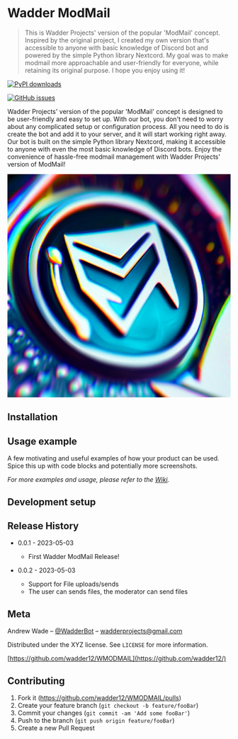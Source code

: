 # Wadder ModMail
> This is Wadder Projects' version of the popular 'ModMail' concept. Inspired by the original project, I created my own version that's accessible to anyone with basic knowledge of Discord bot and powered by the simple Python library Nextcord. My goal was to make modmail more approachable and user-friendly for everyone, while retaining its original purpose. I hope you enjoy using it! 



[![PyPI downloads][pypi-downloads]][pypi-url]

[![GitHub issues][github-issues]][wiki]



Wadder Projects' version of the popular 'ModMail' concept is designed to be user-friendly and easy to set up. With our bot, you don't need to worry about any complicated setup or configuration process. All you need to do is create the bot and add it to your server, and it will start working right away. Our bot is built on the simple Python library Nextcord, making it accessible to anyone with even the most basic knowledge of Discord bots. Enjoy the convenience of hassle-free modmail management with Wadder Projects' version of ModMail!

![](/images/waddermodmail.png)

## Installation


## Usage example

A few motivating and useful examples of how your product can be used. Spice this up with code blocks and potentially more screenshots.

_For more examples and usage, please refer to the [Wiki][wiki]._

## Development setup



## Release History

* 0.0.1 - 2023-05-03
    * First Wadder ModMail Release!

* 0.0.2 - 2023-05-03
    * Support for File uploads/sends
    * The user can sends files, the moderator can send files

## Meta

Andrew Wade – [@WadderBot](https://twitter.com/WadderBot) – wadderprojects@gmail.com

Distributed under the XYZ license. See ``LICENSE`` for more information.

[https://github.com/wadder12/WMODMAIL](https://github.com/wadder12/)

## Contributing

1. Fork it (<https://github.com/wadder12/WMODMAIL/pulls>)
2. Create your feature branch (`git checkout -b feature/fooBar`)
3. Commit your changes (`git commit -am 'Add some fooBar'`)
4. Push to the branch (`git push origin feature/fooBar`)
5. Create a new Pull Request

<!-- Markdown link & img dfn's -->
[pypi-image]: https://img.shields.io/pypi/v/your-package-name.svg?style=flat-square
[pypi-url]: https://pypi.org/project/your-package-name/
[pypi-downloads]: https://img.shields.io/pypi/dm/your-package-name.svg?style=flat-square
[travis-image]: https://img.shields.io/travis/wadder12/WMODMAIL/master.svg?style=flat-square
[travis-url]: https://travis-ci.com/yourusername/yourrepository
[github-issues]: https://img.shields.io/github/issues/wadder12/WMODMAIL.svg?style=flat-square
[wiki]: https://github.com/wadder12/WMODMAIL/wiki
